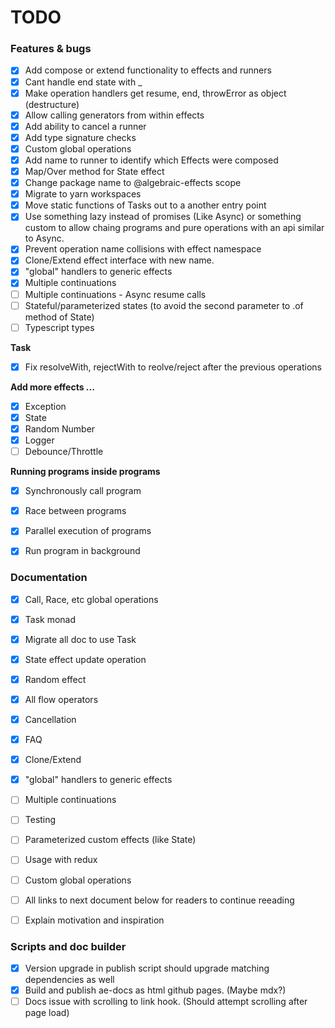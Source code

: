 # TODO

### Features & bugs
- [x] Add compose or extend functionality to effects and runners
- [x] Cant handle end state with _
- [x] Make operation handlers get resume, end, throwError as object (destructure)
- [x] Allow calling generators from within effects
- [x] Add ability to cancel a runner
- [x] Add type signature checks
- [x] Custom global operations
- [x] Add name to runner to identify which Effects were composed
- [x] Map/Over method for State effect
- [x] Change package name to @algebraic-effects scope
- [x] Migrate to yarn workspaces
- [x] Move static functions of Tasks out to a another entry point
- [x] Use something lazy instead of promises (Like Async) or something custom to allow chaing programs and pure operations with an api similar to Async.
- [x] Prevent operation name collisions with effect namespace
- [x] Clone/Extend effect interface with new name.
- [x] "global" handlers to generic effects
- [x] Multiple continuations
- [ ] Multiple continuations - Async resume calls
- [ ] Stateful/parameterized states (to avoid the second parameter to .of method of State)
- [ ] Typescript types

**Task**
  - [x] Fix resolveWith, rejectWith to reolve/reject after the previous operations

**Add more effects ...**
  - [x] Exception
  - [x] State
  - [x] Random Number
  - [x] Logger
  - [ ] Debounce/Throttle

**Running programs inside programs**
  - [x] Synchronously call program
  - [x] Race between programs
  - [x] Parallel execution of programs
  - [x] Run program in background


### Documentation
- [x] Call, Race, etc global operations
- [x] Task monad
- [x] Migrate all doc to use Task
- [x] State effect update operation
- [x] Random effect
- [x] All flow operators
- [x] Cancellation
- [x] FAQ
- [x] Clone/Extend
- [x] "global" handlers to generic effects
- [ ] Multiple continuations
- [ ] Testing
- [ ] Parameterized custom effects (like State)
- [ ] Usage with redux
- [ ] Custom global operations
- [ ] All links to next document below for readers to continue reeading
- [ ] Explain motivation and inspiration


### Scripts and doc builder
- [x] Version upgrade in publish script should upgrade matching dependencies as well
- [x] Build and publish ae-docs as html github pages. (Maybe mdx?)
- [ ] Docs issue with scrolling to link hook. (Should attempt scrolling after page load)
